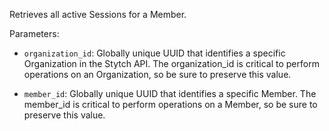 Retrieves all active Sessions for a Member.

Parameters:

- `organization_id`: Globally unique UUID that identifies a specific Organization in the Stytch API. The organization_id is critical to perform operations on an Organization, so be sure to preserve this value.

- `member_id`: Globally unique UUID that identifies a specific Member. The member_id is critical to perform operations on a Member, so be sure to preserve this value.
